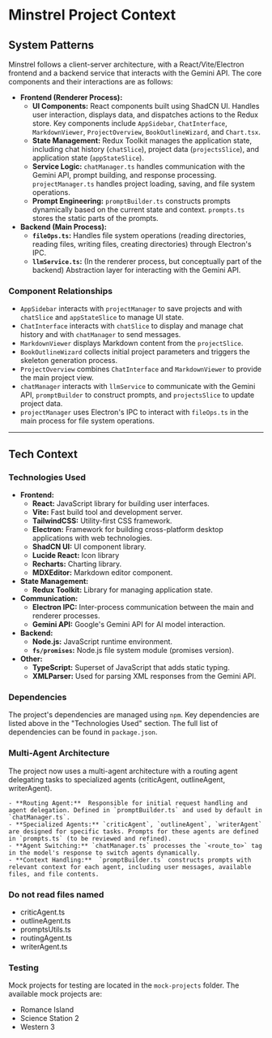 # Minstrel Project Context

## System Patterns

Minstrel follows a client-server architecture, with a React/Vite/Electron frontend and a backend service that interacts with the Gemini API. The core components and their interactions are as follows:

- **Frontend (Renderer Process):**
  - **UI Components:** React components built using ShadCN UI. Handles user interaction, displays data, and dispatches actions to the Redux store. Key components include `AppSidebar`, `ChatInterface`, `MarkdownViewer`, `ProjectOverview`, `BookOutlineWizard`, and `Chart.tsx`.
  - **State Management:** Redux Toolkit manages the application state, including chat history (`chatSlice`), project data (`projectsSlice`), and application state (`appStateSlice`).
  - **Service Logic:** `chatManager.ts` handles communication with the Gemini API, prompt building, and response processing. `projectManager.ts` handles project loading, saving, and file system operations.
  - **Prompt Engineering:** `promptBuilder.ts` constructs prompts dynamically based on the current state and context. `prompts.ts` stores the static parts of the prompts.
- **Backend (Main Process):**
  - **`fileOps.ts`:** Handles file system operations (reading directories, reading files, writing files, creating directories) through Electron's IPC.
  - **`llmService.ts`:** (In the renderer process, but conceptually part of the backend) Abstraction layer for interacting with the Gemini API.

### Component Relationships

- `AppSidebar` interacts with `projectManager` to save projects and with `chatSlice` and `appStateSlice` to manage UI state.
- `ChatInterface` interacts with `chatSlice` to display and manage chat history and with `chatManager` to send messages.
- `MarkdownViewer` displays Markdown content from the `projectSlice`.
- `BookOutlineWizard` collects initial project parameters and triggers the skeleton generation process.
- `ProjectOverview` combines `ChatInterface` and `MarkdownViewer` to provide the main project view.
- `chatManager` interacts with `llmService` to communicate with the Gemini API, `promptBuilder` to construct prompts, and `projectsSlice` to update project data.
- `projectManager` uses Electron's IPC to interact with `fileOps.ts` in the main process for file system operations.

---

## Tech Context

### Technologies Used

- **Frontend:**
  - **React:** JavaScript library for building user interfaces.
  - **Vite:** Fast build tool and development server.
  - **TailwindCSS:** Utility-first CSS framework.
  - **Electron:** Framework for building cross-platform desktop applications with web technologies.
  - **ShadCN UI:** UI component library.
  - **Lucide React:** Icon library
  - **Recharts:** Charting library.
  - **MDXEditor:** Markdown editor component.
- **State Management:**
  - **Redux Toolkit:** Library for managing application state.
- **Communication:**
  - **Electron IPC:** Inter-process communication between the main and renderer processes.
  - **Gemini API:** Google's Gemini API for AI model interaction.
- **Backend:**
  - **Node.js:** JavaScript runtime environment.
  - **`fs/promises`:** Node.js file system module (promises version).
- **Other:**
  - **TypeScript:** Superset of JavaScript that adds static typing.
  - **XMLParser:** Used for parsing XML responses from the Gemini API.

### Dependencies

The project's dependencies are managed using `npm`. Key dependencies are listed above in the "Technologies Used" section. The full list of dependencies can be found in `package.json`.

### Multi-Agent Architecture

The project now uses a multi-agent architecture with a routing agent delegating tasks to specialized agents (criticAgent, outlineAgent, writerAgent).

    - **Routing Agent:**  Responsible for initial request handling and agent delegation. Defined in `promptBuilder.ts` and used by default in `chatManager.ts`.
    - **Specialized Agents:** `criticAgent`, `outlineAgent`, `writerAgent` are designed for specific tasks. Prompts for these agents are defined in `prompts.ts` (to be reviewed and refined).
    - **Agent Switching:** `chatManager.ts` processes the `<route_to>` tag in the model's response to switch agents dynamically.
    - **Context Handling:**  `promptBuilder.ts` constructs prompts with relevant context for each agent, including user messages, available files, and file contents.


### Do not read files named

* criticAgent.ts
* outlineAgent.ts
* promptsUtils.ts
* routingAgent.ts
* writerAgent.ts

### Testing

Mock projects for testing are located in the `mock-projects` folder. The available mock projects are:

- Romance Island
- Science Station 2
- Western 3
